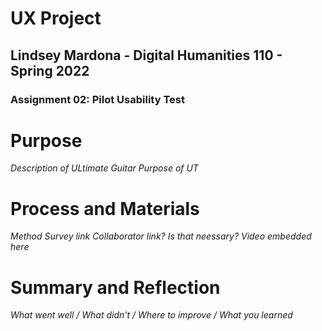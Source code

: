 # UX Project
## Lindsey Mardona - Digital Humanities 110 - Spring 2022
### Assignment 02: Pilot Usability Test

# Purpose #
*Description of ULtimate Guitar*
*Purpose of UT*

# Process and Materials #
*Method*
*Survey link*
*Collaborator link? Is that neessary?*
*Video embedded here*

# Summary and Reflection #
*What went well / What didn't / Where to improve / What you learned*
